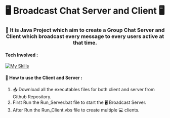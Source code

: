 <h1 align="center">🖥️ Broadcast Chat Server and Client 🖥️</h1>
<h3 align="center">📔 It is Java Project which aim to create a Group Chat Server and Client which broadcast every message to every users active at that time.</h3>

#### Tech Involved : 
[![My Skills](https://skills.thijs.gg/icons?i=java,css,maven,idea&theme=light)](https://skills.thijs.gg)

 
#### 📗 How to use the Client and Server :
1. 📥 Download all the executables files for both client and server from Github Repository.
2. First Run the Run_Server.bat file to start the 🖥️ Broadcast Server.
3. After Run the Run_Client.vbs file to create multiple 💻 clients.
